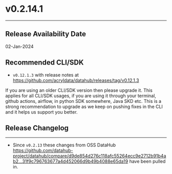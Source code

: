 # v0.2.14.1
---

Release Availability Date
---
02-Jan-2024

Recommended CLI/SDK
---
- `v0.12.1.3` with release notes at https://github.com/acryldata/datahub/releases/tag/v0.12.1.3

If you are using an older CLI/SDK version then please upgrade it. This applies for all CLI/SDK usages, if you are using it through your terminal, github actions, airflow, in python SDK somewhere, Java SKD etc. This is a strong recommendation to upgrade as we keep on pushing fixes in the CLI and it helps us support you better.

## Release Changelog
---
- Since `v0.2.13` these changes from OSS DataHub https://github.com/datahub-project/datahub/compare/d9de854d276c118afc55264ecc9e2712b91b4ab2...31f9c796763677a4d452066d9b49b4088e65da19 have been pulled in.

